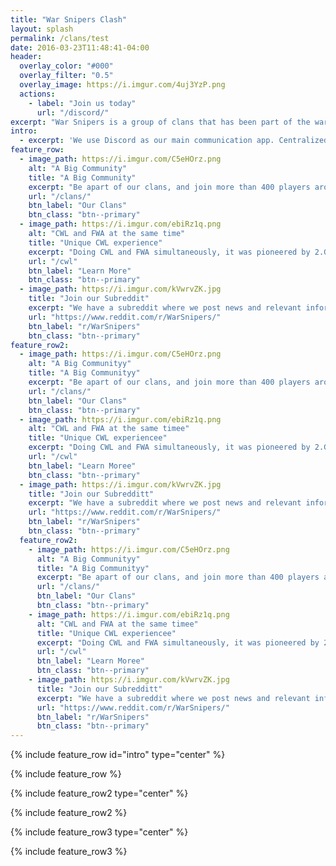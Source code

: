 ```yaml
---
title: "War Snipers Clash"
layout: splash
permalink: /clans/test
date: 2016-03-23T11:48:41-04:00
header:
  overlay_color: "#000"
  overlay_filter: "0.5"
  overlay_image: https://i.imgur.com/4uj3YzP.png
  actions:
    - label: "Join us today"
      url: "/discord/"
excerpt: "War Snipers is a group of clans that has been part of the war farming community for many years in the mobile game Clash of Clans. Currently, we war farm in the Farm War Alliance."
intro:
  - excerpt: 'We use Discord as our main communication app. Centralized information for everyone is provided in the discord. Additionally, all of our recruitment is also done on discord. Each clans has their own channels, while also providing global channels for members. You are welcome to join our discord to look for more information or to join our clans.'
feature_row:
  - image_path: https://i.imgur.com/C5eHOrz.png
    alt: "A Big Community"
    title: "A Big Community"
    excerpt: "Be apart of our clans, and join more than 400 players around the world today!"
    url: "/clans/"
    btn_label: "Our Clans"
    btn_class: "btn--primary"
  - image_path: https://i.imgur.com/ebiRz1q.png
    alt: "CWL and FWA at the same time"
    title: "Unique CWL experience"
    excerpt: "Doing CWL and FWA simultaneously, it was pioneered by 2.G's iss114 in August 2019 before adopted by much of the wider FWA community"
    url: "/cwl"
    btn_label: "Learn More"
    btn_class: "btn--primary"
  - image_path: https://i.imgur.com/kVwrvZK.jpg
    title: "Join our Subreddit"
    excerpt: "We have a subreddit where we post news and relevant information about our clans."
    url: "https://www.reddit.com/r/WarSnipers/"
    btn_label: "r/WarSnipers"
    btn_class: "btn--primary"
feature_row2:
  - image_path: https://i.imgur.com/C5eHOrz.png
    alt: "A Big Communityy"
    title: "A Big Communityy"
    excerpt: "Be apart of our clans, and join more than 400 players around the world today!"
    url: "/clans/"
    btn_label: "Our Clans"
    btn_class: "btn--primary"
  - image_path: https://i.imgur.com/ebiRz1q.png
    alt: "CWL and FWA at the same timee"
    title: "Unique CWL experiencee"
    excerpt: "Doing CWL and FWA simultaneously, it was pioneered by 2.G's iss114 in August 2019 before adopted by much of the wider FWA community"
    url: "/cwl"
    btn_label: "Learn Moree"
    btn_class: "btn--primary"
  - image_path: https://i.imgur.com/kVwrvZK.jpg
    title: "Join our Subredditt"
    excerpt: "We have a subreddit where we post news and relevant information about our clans."
    url: "https://www.reddit.com/r/WarSnipers/"
    btn_label: "r/WarSnipers"
    btn_class: "btn--primary"
  feature_row2:
    - image_path: https://i.imgur.com/C5eHOrz.png
      alt: "A Big Communityy"
      title: "A Big Communityy"
      excerpt: "Be apart of our clans, and join more than 400 players around the world today!"
      url: "/clans/"
      btn_label: "Our Clans"
      btn_class: "btn--primary"
    - image_path: https://i.imgur.com/ebiRz1q.png
      alt: "CWL and FWA at the same timee"
      title: "Unique CWL experiencee"
      excerpt: "Doing CWL and FWA simultaneously, it was pioneered by 2.G's iss114 in August 2019 before adopted by much of the wider FWA community"
      url: "/cwl"
      btn_label: "Learn Moree"
      btn_class: "btn--primary"
    - image_path: https://i.imgur.com/kVwrvZK.jpg
      title: "Join our Subredditt"
      excerpt: "We have a subreddit where we post news and relevant information about our clans."
      url: "https://www.reddit.com/r/WarSnipers/"
      btn_label: "r/WarSnipers"
      btn_class: "btn--primary"
---
```


{% include feature_row id="intro" type="center" %}

{% include feature_row %}

{% include feature_row2 type="center" %}

{% include feature_row2 %}

{% include feature_row3 type="center" %}

{% include feature_row3 %}
